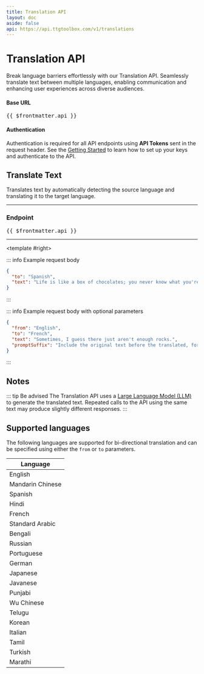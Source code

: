 ```yaml
---
title: Translation API
layout: doc
aside: false
api: https://api.ttgtoolbox.com/v1/translations
---
```


<script setup>
import DividePage from '../../components/DividerPage.vue'   
</script>

# Translation API <Badge type="tip" text="✓ BAA" />

Break language barriers effortlessly with our Translation API. Seamlessly translate text between multiple languages, enabling communication and enhancing user experiences across diverse audiences.

#### Base URL

<pre>{{ $frontmatter.api }}</pre>

#### Authentication

Authentication is required for all API endpoints using **API Tokens** sent in the request header. See the [Getting Started](/api/getting-started) to learn how to set up your keys and authenticate to the API.

## Translate Text

Translates text by automatically detecting the source language and translating it to the target language.

---

### Endpoint <Badge type="tip" text="POST" />

<pre>{{ $frontmatter.api }}</pre>

---

<DividePage :top="63">
<template #left>

### Request body

This endpoint use the `POST` method and requires a JSON object in the request body.

#### Required parameters

The following parameters are required as the request body.

<Badge type="tip" text="to" /><Badge type="info" text="string" /><Badge type="danger" text="required" /><br/>

The language to translate `to`. See supported languages below.

<Badge type="tip" text="text" /><Badge type="info" text="string" /><Badge type="danger" text="required" /><br/>

The text to translate.

#### Optional parameters

<br />
<Badge type="tip" text="from" /><Badge type="info" text="string" /><br/>

The language to translate `from`. Unless explicitly specified using the `from` parameter, the API will determine the source language automatically,

<Badge type="tip" text="promptSuffix" /><Badge type="info" text="string" /><Badge type="warning" text="advanced feature" /><br/>

A prompt suffix can be included to add additional context and instructions for the translation.

---

</template>

<template #right>

::: info Example request body

```json
{
  "to": "Spanish",
  "text": "Life is like a box of chocolates; you never know what you're gonna get."
}
```

:::

::: info Example request body with optional parameters

```json
{
  "from": "English",
  "to": "French",
  "text": "Sometimes, I guess there just aren't enough rocks.",
  "promptSuffix": "Include the original text before the translated, formatted as: {original_test} --- {translation}"
}
```

:::

</template>
</DividePage>

<DividePage :top="63">
<template #left>

### Returns

The a JSON body containing the translated text and estimated credit usage.

---

</template>
<template #right>

::: info Response

```json
{
  "translation": "Sometimes, I guess there just aren't enough rocks. --- Parfois, je suppose qu'il n'y a tout simplement pas assez de pierres.",
  "credits": 1
}
```

:::

</template>
</DividePage>

## Notes

::: tip Be advised
The Translation API uses a [Large Language Model (LLM)](https://en.wikipedia.org/wiki/Large_language_model) to generate the translated text. Repeated calls to the API using the same text may produce slightly different responses.
:::

## Supported languages

The following languages are supported for bi-directional translation and can be specified using either the `from` or `to` parameters.

| Language         |
| ---------------- |
| English          |
| Mandarin Chinese |
| Spanish          |
| Hindi            |
| French           |
| Standard Arabic  |
| Bengali          |
| Russian          |
| Portuguese       |
| German           |
| Japanese         |
| Javanese         |
| Punjabi          |
| Wu Chinese       |
| Telugu           |
| Korean           |
| Italian          |
| Tamil            |
| Turkish          |
| Marathi          |

